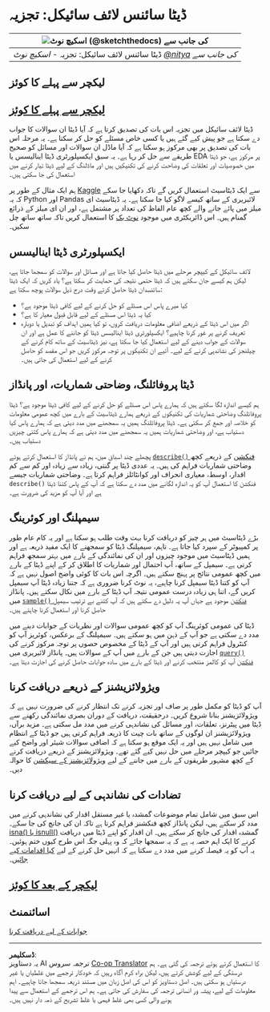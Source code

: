 <!--
CO_OP_TRANSLATOR_METADATA:
{
  "original_hash": "2baeafe1db4d58ee5b8ec85db9de728a",
  "translation_date": "2025-09-06T06:39:53+00:00",
  "source_file": "4-Data-Science-Lifecycle/15-analyzing/README.md",
  "language_code": "ur"
}
-->
# ڈیٹا سائنس لائف سائیکل: تجزیہ

|![ اسکیچ نوٹ [(@sketchthedocs)](https://sketchthedocs.dev) کی جانب سے ](../../sketchnotes/15-Analyzing.png)|
|:---:|
| ڈیٹا سائنس لائف سائیکل: تجزیہ - _اسکیچ نوٹ [@nitya](https://twitter.com/nitya) کی جانب سے_ |

## لیکچر سے پہلے کا کوئز

## [لیکچر سے پہلے کا کوئز](https://ff-quizzes.netlify.app/en/ds/quiz/28)

ڈیٹا لائف سائیکل میں تجزیہ اس بات کی تصدیق کرتا ہے کہ آیا ڈیٹا ان سوالات کا جواب دے سکتا ہے جو پیش کیے گئے ہیں یا کسی خاص مسئلے کو حل کر سکتا ہے۔ یہ مرحلہ اس بات کی تصدیق پر بھی مرکوز ہو سکتا ہے کہ آیا ماڈل ان سوالات اور مسائل کو صحیح طریقے سے حل کر رہا ہے۔ یہ سبق ایکسپلورٹری ڈیٹا اینالیسس یا EDA پر مرکوز ہے، جو ڈیٹا میں خصوصیات اور تعلقات کی وضاحت کرنے کی تکنیکیں ہیں اور ماڈلنگ کے لیے ڈیٹا تیار کرنے میں استعمال کی جا سکتی ہیں۔

ہم ایک مثال کے طور پر [Kaggle](https://www.kaggle.com/balaka18/email-spam-classification-dataset-csv/version/1) سے ایک ڈیٹاسیٹ استعمال کریں گے تاکہ دکھایا جا سکے کہ یہ Python اور Pandas لائبریری کے ساتھ کیسے لاگو کیا جا سکتا ہے۔ یہ ڈیٹاسیٹ ای میلز میں پائے جانے والے کچھ عام الفاظ کی تعداد پر مشتمل ہے، اور ان ای میلز کے ذرائع گمنام ہیں۔ اس ڈائریکٹری میں موجود [نوٹ بک](../../../../4-Data-Science-Lifecycle/15-analyzing/notebook.ipynb) کا استعمال کریں تاکہ ساتھ ساتھ چل سکیں۔

## ایکسپلورٹری ڈیٹا اینالیسس

لائف سائیکل کے کیپچر مرحلے میں ڈیٹا حاصل کیا جاتا ہے اور مسائل اور سوالات کو سمجھا جاتا ہے، لیکن ہم کیسے جان سکتے ہیں کہ ڈیٹا حتمی نتیجہ کی حمایت کر سکتا ہے؟ 
یاد کریں کہ ایک ڈیٹا سائنسدان ڈیٹا حاصل کرتے وقت درج ذیل سوالات پوچھ سکتا ہے:
-   کیا میرے پاس اس مسئلے کو حل کرنے کے لیے کافی ڈیٹا موجود ہے؟
-   کیا یہ ڈیٹا اس مسئلے کے لیے قابل قبول معیار کا ہے؟
-   اگر میں اس ڈیٹا کے ذریعے اضافی معلومات دریافت کروں، تو کیا ہمیں اہداف کو تبدیل یا دوبارہ تعریف کرنے پر غور کرنا چاہیے؟
ایکسپلورٹری ڈیٹا اینالیسس ڈیٹا کو جاننے کا عمل ہے اور ان سوالات کے جواب دینے کے لیے استعمال کیا جا سکتا ہے، نیز ڈیٹاسیٹ کے ساتھ کام کرنے کے چیلنجز کی نشاندہی کرنے کے لیے۔ آئیے ان تکنیکوں پر توجہ مرکوز کریں جو اس مقصد کو حاصل کرنے کے لیے استعمال کی جاتی ہیں۔

## ڈیٹا پروفائلنگ، وضاحتی شماریات، اور پانڈاز
ہم کیسے اندازہ لگا سکتے ہیں کہ ہمارے پاس اس مسئلے کو حل کرنے کے لیے کافی ڈیٹا موجود ہے؟ ڈیٹا پروفائلنگ وضاحتی شماریات کی تکنیکوں کے ذریعے ہمارے ڈیٹاسیٹ کے بارے میں کچھ عمومی معلومات کو خلاصہ اور جمع کر سکتی ہے۔ ڈیٹا پروفائلنگ ہمیں یہ سمجھنے میں مدد دیتی ہے کہ ہمارے پاس کیا دستیاب ہے، اور وضاحتی شماریات ہمیں یہ سمجھنے میں مدد دیتی ہے کہ ہمارے پاس کتنی چیزیں دستیاب ہیں۔

پچھلے چند اسباق میں، ہم نے پانڈاز کا استعمال کرتے ہوئے [`describe()` فنکشن]( https://pandas.pydata.org/pandas-docs/stable/reference/api/pandas.DataFrame.describe.html) کے ذریعے کچھ وضاحتی شماریات فراہم کی ہیں۔ یہ عددی ڈیٹا پر گنتی، زیادہ سے زیادہ اور کم سے کم اقدار، اوسط، معیاری انحراف اور کوانٹائلز فراہم کرتا ہے۔ وضاحتی شماریات جیسے `describe()` فنکشن کا استعمال آپ کو یہ اندازہ لگانے میں مدد دے سکتا ہے کہ آپ کے پاس کتنا ڈیٹا ہے اور آیا آپ کو مزید کی ضرورت ہے۔

## سیمپلنگ اور کوئرینگ
بڑے ڈیٹاسیٹ میں ہر چیز کو دریافت کرنا بہت وقت طلب ہو سکتا ہے اور یہ کام عام طور پر کمپیوٹر کے سپرد کیا جاتا ہے۔ تاہم، سیمپلنگ ڈیٹا کو سمجھنے کا ایک مفید ذریعہ ہے اور ہمیں ڈیٹاسیٹ میں موجود چیزوں اور ان کی نمائندگی کے بارے میں بہتر سمجھ فراہم کرتی ہے۔ سیمپل کے ساتھ، آپ احتمال اور شماریات کا اطلاق کر کے اپنے ڈیٹا کے بارے میں کچھ عمومی نتائج پر پہنچ سکتے ہیں۔ اگرچہ اس بات کا کوئی واضح اصول نہیں ہے کہ آپ کو کتنا ڈیٹا سیمپل کرنا چاہیے، یہ نوٹ کرنا ضروری ہے کہ جتنا زیادہ ڈیٹا آپ سیمپل کریں گے، اتنا ہی زیادہ درست عمومی نتیجہ آپ ڈیٹا کے بارے میں نکال سکتے ہیں۔
پانڈاز میں [`sample()` فنکشن](https://pandas.pydata.org/pandas-docs/stable/reference/api/pandas.DataFrame.sample.html) موجود ہے جہاں آپ یہ دلیل دے سکتے ہیں کہ آپ کتنے بے ترتیب سیمپل حاصل کرنا اور استعمال کرنا چاہتے ہیں۔

ڈیٹا کی عمومی کوئرینگ آپ کو کچھ عمومی سوالات اور نظریات کے جوابات دینے میں مدد دے سکتی ہے جو آپ کے ذہن میں ہو سکتے ہیں۔ سیمپلنگ کے برعکس، کوئریز آپ کو کنٹرول فراہم کرتی ہیں اور آپ کے ڈیٹا کے مخصوص حصوں پر توجہ مرکوز کرنے کی اجازت دیتی ہیں جن کے بارے میں آپ کے سوالات ہیں۔
پانڈاز لائبریری میں [`query()` فنکشن](https://pandas.pydata.org/pandas-docs/stable/reference/api/pandas.DataFrame.query.html) آپ کو کالمز منتخب کرنے اور ڈیٹا کے بارے میں سادہ جوابات حاصل کرنے کی اجازت دیتا ہے۔

## ویژولائزیشنز کے ذریعے دریافت کرنا
آپ کو ڈیٹا کو مکمل طور پر صاف اور تجزیہ کرنے تک انتظار کرنے کی ضرورت نہیں ہے کہ ویژولائزیشنز بنانا شروع کریں۔ درحقیقت، دریافت کے دوران بصری نمائندگی رکھنے سے ڈیٹا میں پیٹرنز، تعلقات، اور مسائل کی نشاندہی کرنے میں مدد مل سکتی ہے۔ مزید برآں، ویژولائزیشنز ان لوگوں کے ساتھ بات چیت کا ذریعہ فراہم کرتی ہیں جو ڈیٹا کے انتظام میں شامل نہیں ہیں اور یہ ایک موقع ہو سکتا ہے کہ اضافی سوالات شیئر اور واضح کیے جائیں جو کیپچر مرحلے میں حل نہیں کیے گئے تھے۔ ویژولائزیشنز کے ذریعے دریافت کرنے کے کچھ مشہور طریقوں کے بارے میں جاننے کے لیے [ویژولائزیشنز کے سیکشن](../../../../../../../../../3-Data-Visualization) کا حوالہ دیں۔

## تضادات کی نشاندہی کے لیے دریافت کرنا
اس سبق میں شامل تمام موضوعات گمشدہ یا غیر مستقل اقدار کی نشاندہی کرنے میں مدد کر سکتے ہیں، لیکن پانڈاز کچھ فنکشنز فراہم کرتا ہے تاکہ ان کی جانچ کی جا سکے۔ [isna() یا isnull()](https://pandas.pydata.org/pandas-docs/stable/reference/api/pandas.isna.html) گمشدہ اقدار کی جانچ کر سکتے ہیں۔ ان اقدار کو اپنے ڈیٹا میں دریافت کرنے کا ایک اہم حصہ یہ ہے کہ یہ سمجھا جائے کہ وہ پہلی جگہ اس طرح کیوں ختم ہوئیں۔ یہ آپ کو یہ فیصلہ کرنے میں مدد دے سکتا ہے کہ انہیں حل کرنے کے لیے [کیا اقدامات کیے جائیں](../../../../../../../../../2-Working-With-Data/08-data-preparation/notebook.ipynb)۔

## [لیکچر کے بعد کا کوئز](https://ff-quizzes.netlify.app/en/ds/quiz/29)

## اسائنمنٹ

[جوابات کے لیے دریافت کرنا](assignment.md)

---

**ڈسکلیمر**:  
یہ دستاویز AI ترجمہ سروس [Co-op Translator](https://github.com/Azure/co-op-translator) کا استعمال کرتے ہوئے ترجمہ کی گئی ہے۔ ہم درستگی کے لیے کوشش کرتے ہیں، لیکن براہ کرم آگاہ رہیں کہ خودکار ترجمے میں غلطیاں یا غیر درستیاں ہو سکتی ہیں۔ اصل دستاویز کو اس کی اصل زبان میں مستند ذریعہ سمجھا جانا چاہیے۔ اہم معلومات کے لیے، پیشہ ور انسانی ترجمہ کی سفارش کی جاتی ہے۔ ہم اس ترجمے کے استعمال سے پیدا ہونے والی کسی بھی غلط فہمی یا غلط تشریح کے ذمہ دار نہیں ہیں۔